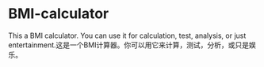 # BMI-calculator
This a BMI calculator. You can use it for calculation, test, analysis, or just entertainment.这是一个BMI计算器。你可以用它来计算，测试，分析，或只是娱乐。
